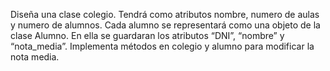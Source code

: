 Diseña una clase colegio. Tendrá como atributos nombre, numero de aulas y numero de alumnos. Cada alumno se representará como una objeto de la clase Alumno. En ella se guardaran los atributos “DNI”, “nombre” y “nota_media”. Implementa métodos en colegio y alumno para modificar la nota media.
